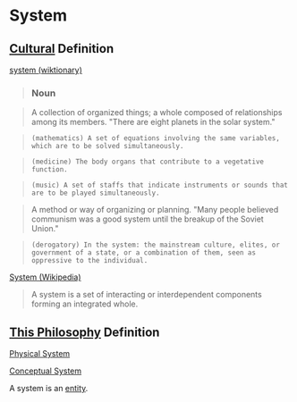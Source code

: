# System

## [Cultural](./culture.md) Definition

<a href="http://en.wiktionary.org/wiki/system" target="_blank">system (wiktionary)</a>

> ### Noun

> A collection of organized things; a whole composed of relationships among its members. "There are eight planets in the solar system."

>     (mathematics) A set of equations involving the same variables, which are to be solved simultaneously.

>     (medicine) The body organs that contribute to a vegetative function.

>     (music) A set of staffs that indicate instruments or sounds that are to be played simultaneously.

> A method or way of organizing or planning. "Many people believed communism was a good system until the breakup of the Soviet Union."

>     (derogatory) In the system: the mainstream culture, elites, or government of a state, or a combination of them, seen as oppressive to the individual.

<a href="https://en.wikipedia.org/wiki/System" target="_blank">System (Wikipedia)</a>

> A system is a set of interacting or interdependent components forming an integrated whole.

## [This Philosophy](./this-philosophy.md) Definition

[Physical System](./physical-system.md)

[Conceptual System](./conceptual-system.md)

A system is an [entity](./entity.md).
